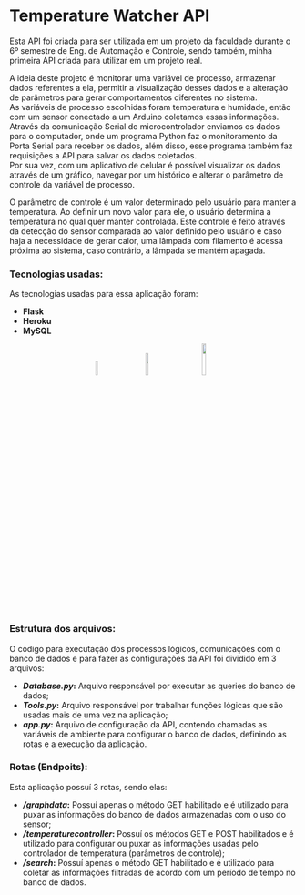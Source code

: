 # Temperature Watcher API

Esta API foi criada para ser utilizada em um projeto da faculdade durante o 6º semestre de Eng. de Automação e Controle, sendo também, minha primeira API criada para utilizar em um projeto real.

A ideia deste projeto é monitorar uma variável de processo, armazenar dados referentes a ela, permitir a visualização desses dados e a alteração de parâmetros para gerar comportamentos diferentes no sistema.<br>
As variáveis de processo escolhidas foram temperatura e humidade, então com um sensor conectado a um Arduino coletamos essas informações. Através da comunicação Serial do microcontrolador enviamos os dados para o computador, onde um programa Python faz o monitoramento da Porta Serial para receber os dados, além disso, esse programa também faz requisições a API para salvar os dados coletados.<br>
Por sua vez, com um aplicativo de celular é possível visualizar os dados através de um gráfico, navegar por um histórico e alterar o parâmetro de controle da variável de processo.

O parâmetro de controle é um valor determinado pelo usuário para manter a temperatura. Ao definir um novo valor para ele, o usuário determina a temperatura no qual quer manter controlada. Este controle é feito através da detecção do sensor comparada ao valor definido pelo usuário e caso haja a necessidade de gerar calor, uma lâmpada com filamento é acessa próxima ao sistema, caso contrário, a lâmpada se mantém apagada. 

### Tecnologias usadas:

As tecnologias usadas para essa aplicação foram:

* **Flask**
* **Heroku**
* **MySQL**

<div style="text-align: center;">
    <img src="https://seeklogo.com/images/F/flask-logo-44C507ABB7-seeklogo.com.png" width="8%" style="margin-right: 40px;">
    <img src="https://image.flaticon.com/icons/png/512/873/873120.png" width="10%" style="margin-right: 40px;">
    <img src="https://cdn.iconscout.com/icon/free/png-512/mysql-19-1174939.png" width="12%">
</div>

### Estrutura dos arquivos:

O código para executação dos processos lógicos, comunicações com o banco de dados e para fazer as configurações da API foi dividido em 3 arquivos:
* **_Database.py_:** Arquivo responsável por executar as queries do banco de dados;
* **_Tools.py_:** Arquivo responsável por trabalhar funções lógicas que são usadas mais de uma vez na aplicação;
* **_app.py_:** Arquivo de configuração da API, contendo chamadas as variáveis de ambiente para configurar o banco de dados, definindo as rotas e a execução da aplicação.

### Rotas (Endpoits):

Esta aplicação possuí 3 rotas, sendo elas:
* **_/graphdata_:** Possuí apenas o método GET habilitado e é utilizado para puxar as informações do banco de dados armazenadas com o uso do sensor;
* **_/temperaturecontroller_:** Possuí os métodos GET e POST habilitados e é utilizado para configurar ou puxar as informações usadas pelo controlador de temperatura (parâmetros de controle);
* **_/search_:** Possuí apenas o método GET habilitado e é utilizado para coletar as informações filtradas de acordo com um período de tempo no banco de dados.
